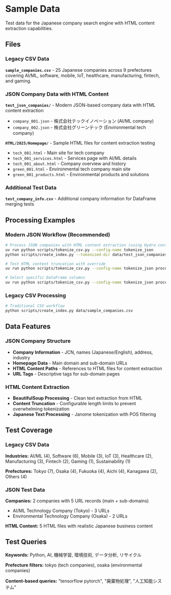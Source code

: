 # Sample Data

Test data for the Japanese company search engine with HTML content extraction capabilities.

## Files

### **Legacy CSV Data**
**`sample_companies.csv`** - 25 Japanese companies across 9 prefectures covering AI/ML, software, mobile, IoT, healthcare, manufacturing, fintech, and gaming.

### **JSON Company Data with HTML Content**
**`test_json_companies/`** - Modern JSON-based company data with HTML content extraction
- `company_001.json` - 株式会社テックイノベーション (AI/ML company)
- `company_002.json` - 株式会社グリーンテック (Environmental tech company)

**`HTML/2025/Homepage/`** - Sample HTML files for content extraction testing
- `tech_001.html` - Main site for tech company
- `tech_001_services.html` - Services page with AI/ML details  
- `tech_001_about.html` - Company overview and history
- `green_001.html` - Environmental tech company main site
- `green_001_products.html` - Environmental products and solutions

### **Additional Test Data**
**`test_company_info.csv`** - Additional company information for DataFrame merging tests

## Processing Examples

### **Modern JSON Workflow (Recommended)**
```bash
# Process JSON companies with HTML content extraction (using Hydra configuration)
uv run python scripts/tokenize_csv.py --config-name tokenize_json
python scripts/create_index.py --tokenized-dir data/test_json_companies/tokenized

# Test HTML content truncation with override
uv run python scripts/tokenize_csv.py --config-name tokenize_json processing.max_content_length=500

# Select specific DataFrame columns
uv run python scripts/tokenize_csv.py --config-name tokenize_json processing.extra_columns=[cust_status]
```

### **Legacy CSV Processing**
```bash
# Traditional CSV workflow
python scripts/create_index.py data/sample_companies.csv
```

## Data Features

### **JSON Company Structure**
- **Company Information** - JCN, names (Japanese/English), address, industry
- **Homepage Data** - Main domain and sub-domain URLs
- **HTML Content Paths** - References to HTML files for content extraction
- **URL Tags** - Descriptive tags for sub-domain pages

### **HTML Content Extraction**
- **BeautifulSoup Processing** - Clean text extraction from HTML
- **Content Truncation** - Configurable length limits to prevent overwhelming tokenization
- **Japanese Text Processing** - Janome tokenization with POS filtering

## Test Coverage

### **Legacy CSV Data**
**Industries:** AI/ML (4), Software (6), Mobile (3), IoT (3), Healthcare (2), Manufacturing (3), Fintech (2), Gaming (1), Sustainability (1)

**Prefectures:** Tokyo (7), Osaka (4), Fukuoka (4), Aichi (4), Kanagawa (2), Others (4)

### **JSON Test Data**
**Companies:** 2 companies with 5 URL records (main + sub-domains)
- AI/ML Technology Company (Tokyo) - 3 URLs
- Environmental Technology Company (Osaka) - 2 URLs

**HTML Content:** 5 HTML files with realistic Japanese business content

## Test Queries

**Keywords:** Python, AI, 機械学習, 環境技術, データ分析, リサイクル

**Prefecture filters:** tokyo (tech companies), osaka (environmental companies)

**Content-based queries:** "tensorflow pytorch", "廃棄物処理", "人工知能システム"